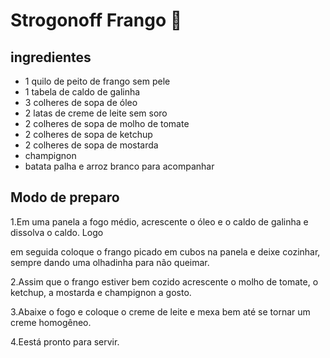 # Strogonoff Frango :chicken:



## ingredientes

- 1 quilo de peito de frango sem pele
- 1 tabela de caldo de galinha
- 3 colheres de sopa de óleo
- 2 latas de creme de leite sem soro
- 2 colheres de sopa de molho de tomate
- 2 colheres de sopa de ketchup
- 2 colheres de sopa de mostarda
- champignon
- batata palha e arroz branco para acompanhar

## Modo de preparo

1.Em uma panela a fogo médio, acrescente o óleo e o caldo de galinha e dissolva o caldo. Logo

 em seguida coloque o frango picado em cubos na panela e deixe cozinhar, sempre dando uma olhadinha para não queimar.

2.Assim que o frango estiver bem cozido acrescente o molho de tomate, o ketchup, a mostarda e champignon a gosto.

3.Abaixe o fogo e coloque o creme de leite e mexa bem até se tornar um creme homogêneo.

4.Eestá pronto para servir.